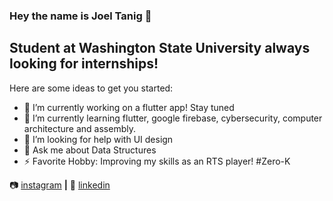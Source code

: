 ### Hey the name is Joel Tanig 👋

## Student at Washington State University always looking for internships!

Here are some ideas to get you started:

- 🔭 I’m currently working on a flutter app! Stay tuned
- 🌱 I’m currently learning flutter, google firebase, cybersecurity, computer architecture and assembly. 
- 🤔 I’m looking for help with UI design
- 💬 Ask me about Data Structures
- ⚡ Favorite Hobby: Improving my skills as an RTS player! #Zero-K 


📷 [instagram][instagram] **|** 
👔 [linkedin][linkedin]


[instagram]: https://instagram.com/joeltanig77
[linkedin]: https://www.linkedin.com/in/joel-tanig-bb24711aa/
